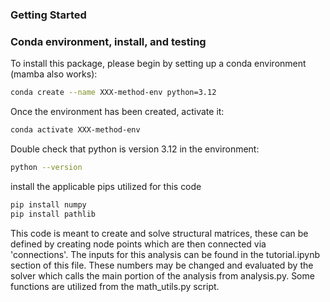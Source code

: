 ### Getting Started

### Conda environment, install, and testing <a name="install"></a>

To install this package, please begin by setting up a conda environment (mamba also works):
```bash
conda create --name XXX-method-env python=3.12
```
Once the environment has been created, activate it:

```bash
conda activate XXX-method-env
```
Double check that python is version 3.12 in the environment:
```bash
python --version
```
install the applicable pips utilized for this code
```bash
pip install numpy
pip install pathlib
```

This code is meant to create and solve structural matrices, these can be defined by creating node points which are then connected via 'connections'. The inputs for this analysis can be found in the tutorial.ipynb section of this file. These numbers may be changed and evaluated by the solver which calls the main portion of the analysis from analysis.py. Some functions are utilized from the math_utils.py script.
